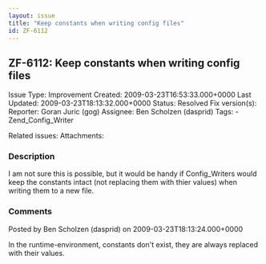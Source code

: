 ```yaml
---
layout: issue
title: "Keep constants when writing config files"
id: ZF-6112
---
```


ZF-6112: Keep constants when writing config files
-------------------------------------------------

 Issue Type: Improvement Created: 2009-03-23T16:53:33.000+0000 Last Updated: 2009-03-23T18:13:32.000+0000 Status: Resolved Fix version(s): 
 Reporter:  Goran Juric (gog)  Assignee:  Ben Scholzen (dasprid)  Tags: - Zend\_Config\_Writer
 
 Related issues: 
 Attachments: 
### Description

I am not sure this is possible, but it would be handy if Config\_Writers would keep the constants intact (not replacing them with thier values) when writing them to a new file.

 

 

### Comments

Posted by Ben Scholzen (dasprid) on 2009-03-23T18:13:24.000+0000

In the runtime-environment, constants don't exist, they are always replaced with their values.

 

 
